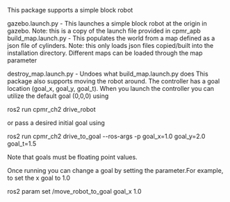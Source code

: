 This package supports a simple block robot

gazebo.launch.py - This launches a simple block robot at the origin in gazebo. Note: this is a copy of the launch file provided in cpmr_apb
build_map.launch.py - This populates the world from a map defined as a json file of cylinders. Note: this only loads json files copied/built into the installation directory.
Different maps can be loaded through the map parameter

destroy_map.launch.py - Undoes what build_map.launch.py does
This package also supports moving the robot around. The controller has a goal location (goal_x, goal_y, goal_t). When you launch the controller you can utilize the default goal (0,0,0) using

ros2 run cpmr_ch2 drive_robot

or pass a desired initial goal using

ros2 run cpmr_ch2 drive_to_goal --ros-args -p goal_x=1.0 goal_y=2.0 goal_t=1.5

Note that goals must be floating point values.

Once running you can change a goal by setting the parameter.For example, to set the x goal to 1.0

ros2 param set /move_robot_to_goal goal_x 1.0

